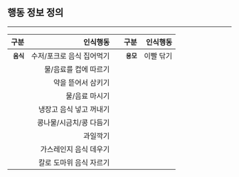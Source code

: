 ## 행동 정보 정의
------------------------------------------------------------------------------
|    구분     |   인식행동   ||    구분    |   인식행동   |
|------------:|----------------:|---:|---:|---:|
|**`음식`**|수저/포크로 음식 집어먹기||**`용모`**|이빨 닦기|
||물/음료를 컵에 따르기||
||약을 뜯어서 삼키기||
||물/음료 마시기||
||냉장고 음식 넣고 꺼내기||
||콩나물/시금치/콩 다듬기||
||과일깍기||
||가스레인지 음식 데우기||
||칼로 도마위 음식 자르기||
